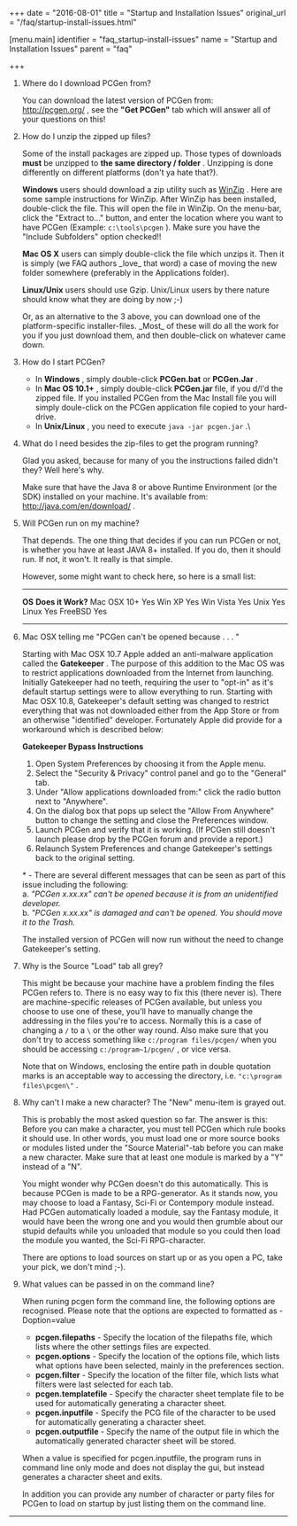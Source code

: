 +++
date = "2016-08-01"
title = "Startup and Installation Issues"
original_url = "/faq/startup-install-issues.html"

[menu.main]
    identifier = "faq_startup-install-issues"
    name = "Startup and Installation Issues"
    parent = "faq"
    
+++
1.  <span class="underline"> Where do I download PCGen from? </span>

    You can download the latest version of PCGen from:\
    <http://pcgen.org/> , see the **"Get PCGen"** tab which will answer
    all of your questions on this!

2.  <span class="underline"> How do I unzip the zipped up files? </span>

    Some of the install packages are zipped up. Those types of downloads
    **must** be unzipped to **the same directory / folder** . Unzipping
    is done differently on different platforms (don't ya hate that?).

    **Windows** users should download a zip utility such as
    [WinZip](http://www.winzip.com/) . Here are some sample instructions
    for WinZip. After WinZip has been installed, double-click the file.
    This will open the file in WinZip. On the menu-bar, click the
    "Extract to..." button, and enter the location where you want to
    have PCGen (Example: `c:\tools\pcgen` ). Make sure you have the
    "Include Subfolders" option checked!!

    **Mac OS X** users can simply double-click the file which unzips it.
    Then it is simply (we FAQ authors \_love\_ that word) a case of
    moving the new folder somewhere (preferably in the
    Applications folder).

    **Linux/Unix** users should use Gzip. Unix/Linux users by there
    nature should know what they are doing by now ;-)

    Or, as an alternative to the 3 above, you can download one of the
    platform-specific installer-files. \_Most\_ of these will do all the
    work for you if you just download them, and then double-click on
    whatever came down.

3.  <span class="underline"> How do I start PCGen? </span>

    -   In **Windows** , simply double-click **PCGen.bat** or
        **PCGen.Jar** .
    -   In **Mac OS 10.1+** , simply double-click **PCGen.jar** file, if
        you d/l'd the zipped file. If you installed PCGen from the Mac
        Install file you will simply doule-click on the PCGen
        application file copied to your hard-drive.
    -   In **Unix/Linux** , you need to execute `java -jar pcgen.jar` .\

4.  <span class="underline"> What do I need besides the zip-files to get
    the program running? </span>

    Glad you asked, because for many of you the instructions failed
    didn't they? Well here's why.

    Make sure that have the Java 8 or above Runtime Environment
    (or the SDK) installed on your machine. It's available from:
    <http://java.com/en/download/> .

5.  <span class="underline"> Will PCGen run on my machine? </span>

    That depends. The one thing that decides if you can run PCGen or
    not, is whether you have at least JAVA 8+ installed. If you do,
    then it should run. If not, it won't. It really is that simple.

    However, some might want to check here, so here is a small list:

      -------------------------- --------------------------------------------------------------------------------------------------------------
      **OS**                     **Does it Work?**
      Mac OSX 10+	         Yes
      Win XP                     Yes
      Win Vista                  Yes
      Unix                       Yes
      Linux                      Yes
      FreeBSD                    Yes
      -------------------------- --------------------------------------------------------------------------------------------------------------

6.  <span class="underline"> Mac OSX telling me "PCGen can't be opened
    because . . . " </span>

    Starting with Mac OSX 10.7 Apple added an anti-malware application
    called the **Gatekeeper** . The purpose of this addition to the Mac
    OS was to restrict applications downloaded from the Internet
    from launching. Initially Gatekeeper had no teeth, requiring the
    user to "opt-in" as it's default startup settings were to allow
    everything to run. Starting with Mac OSX 10.8, Gatekeeper's default
    setting was changed to restrict everything that was not downloaded
    either from the App Store or from an otherwise
    "identified" developer. Fortunately Apple did provide for a
    workaround which is described below:

    **Gatekeeper Bypass Instructions**

    1.  Open System Preferences by choosing it from the Apple menu.
    2.  Select the "Security & Privacy" control panel and go to the
        "General" tab.
    3.  Under "Allow applications downloaded from:" click the radio
        button next to "Anywhere".
    4.  On the dialog box that pops up select the "Allow From Anywhere"
        button to change the setting and close the Preferences window.
    5.  Launch PCGen and verify that it is working. (If PCGen still
        doesn't launch please drop by the PCGen forum and provide
        a report.)
    6.  Relaunch System Preferences and change Gatekeeper's settings
        back to the original setting.

    \* - There are several different messages that can be seen as part
    of this issue including the following:\
     a. *"PCGen x.xx.xx" can't be opened because it is from an
    unidentified developer.*\
     b. *"PCGen x.xx.xx" is damaged and can't be opened. You should move
    it to the Trash.*

    The installed version of PCGen will now run without the need to
    change Gatekeeper's setting.

7.  <span class="underline"> Why is the Source "Load" tab all grey?
    </span>

    This might be because your machine have a problem finding the files
    PCGen refers to. There is no easy way to fix this (there never is).
    There are machine-specific releases of PCGen available, but unless
    you choose to use one of these, you'll have to manually change the
    addressing in the files you're to access. Normally this is a case of
    changing a `/` to a `\` or the other way round. Also make sure that
    you don't try to access something like `c:/program files/pcgen/`
    when you should be accessing `c:/program~1/pcgen/` , or vice versa.

    Note that on Windows, enclosing the entire path in double quotation
    marks is an acceptable way to accessing the directory, i.e.
    `"c:\program files\pcgen\"` .

8.  <span class="underline"> Why can't I make a new character? The "New"
    menu-item is grayed out. </span>

    This is probably the most asked question so far. The answer is this:
    Before you can make a character, you must tell PCGen which rule
    books it should use. In other words, you must load one or more
    source books or modules listed under the "Source Material"-tab
    before you can make a new character. Make sure that at least one
    module is marked by a "Y" instead of a "N".

    You might wonder why PCGen doesn't do this automatically. This is
    because PCGen is made to be a RPG-generator. As it stands now, you
    may choose to load a Fantasy, Sci-Fi or Contempory module instead.
    Had PCGen automatically loaded a module, say the Fantasy module, it
    would have been the wrong one and you would then grumble about our
    stupid defaults while you unloaded that module so you could then
    load the module you wanted, the Sci-Fi RPG-character.

    There are options to load sources on start up or as you open a PC,
    take your pick, we don't mind ;-).

9.  <span class="underline"> What values can be passed in on the command
    line? </span>

    When runing pcgen form the command line, the following options
    are recognised. Please note that the options are expected to
    formatted as -Doption=value

    -   **pcgen.filepaths** - Specify the location of the filepaths
        file, which lists where the other settings files are expected.
    -   **pcgen.options** - Specify the location of the options file,
        which lists what options have been selected, mainly in the
        preferences section.
    -   **pcgen.filter** - Specify the location of the filter file,
        which lists what filters were last selected for each tab.
    -   **pcgen.templatefile** - Specify the character sheet template
        file to be used for automatically generating a character sheet.
    -   **pcgen.inputfile** - Specify the PCG file of the character to
        be used for automatically generating a character sheet.
    -   **pcgen.outputfile** - Specify the name of the output file in
        which the automatically generated character sheet will
        be stored.

    When a value is specified for pcgen.inputfile, the program runs in
    command line only mode and does not display the gui, but instead
    generates a character sheet and exits.

    In addition you can provide any number of character or party files
    for PCGen to load on startup by just listing them on the
    command line.

------------------------------------------------------------------------



